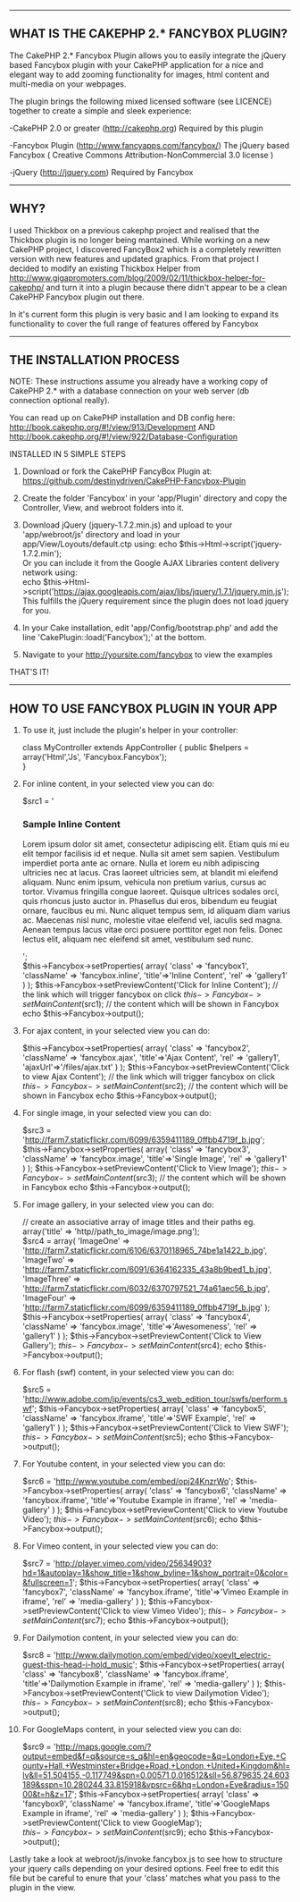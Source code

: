 -----------------------------------------
WHAT IS THE CAKEPHP 2.* FANCYBOX PLUGIN?
-----------------------------------------

The CakePHP 2.* Fancybox Plugin allows you to easily integrate
the jQuery based Fancybox plugin with your CakePHP 
application for a nice and elegant way to add zooming functionality
for images, html content and multi-media on your webpages.

The plugin brings the following mixed licensed software (see
LICENCE) together to create a simple and sleek experience:

-CakePHP 2.0 or greater (http://cakephp.org)
 Required by this plugin

-Fancybox Plugin (http://www.fancyapps.com/fancybox/)
 The jQuery based Fancybox ( Creative Commons Attribution-NonCommercial 3.0 license )

-jQuery (http://jquery.com)
 Required by Fancybox


----
WHY?
----

I used Thickbox on a previous cakephp project and realised that the 
Thickbox plugin is no longer being mantained. While working on a new
CakePHP project, I discovered FancyBox2 which is a completely
rewritten version with new features and updated graphics.
From that project I decided to modify an existing Thickbox Helper
from http://www.gigapromoters.com/blog/2009/02/11/thickbox-helper-for-cakephp/
and turn it into a plugin because there didn't appear to be a clean CakePHP
Fancybox plugin out there.

In it's current form this plugin is very basic and I am looking to expand its
functionality to cover the full range of features offered by Fancybox


-------------------------
THE INSTALLATION PROCESS
-------------------------

NOTE: These instructions assume you already have a working copy
of CakePHP 2.* with a database connection on your web server (db connection optional really).

You can read up on CakePHP installation and DB config here:
http://book.cakephp.org/#!/view/913/Development AND
http://book.cakephp.org/#!/view/922/Database-Configuration


INSTALLED IN 5 SIMPLE STEPS

1. Download or fork the CakePHP FancyBox Plugin at:
   https://github.com/destinydriven/CakePHP-Fancybox-Plugin

2. Create the folder 'Fancybox' in your 'app/Plugin' directory 
   and copy the Controller, View, and webroot folders into it.

3. Download jQuery (jquery-1.7.2.min.js) and upload to your 'app/webroot/js' directory 
   and load in your app/View/Loyouts/default.ctp using:
	echo $this->Html->script('jquery-1.7.2.min');   
   Or you can include it from the Google AJAX Libraries content delivery network using:   
	echo $this->Html->script('https://ajax.googleapis.com/ajax/libs/jquery/1.7.1/jquery.min.js');   
   This fulfills the jQuery requirement since the plugin does not load jquery for you.
   
4. In your Cake installation, edit 'app/Config/bootstrap.php' and add the line 'CakePlugin::load('Fancybox');' 
   at the bottom.

5. Navigate to your http://yoursite.com/fancybox to view the examples


THAT'S IT!

---------------------------------------
HOW TO USE FANCYBOX PLUGIN IN YOUR APP
---------------------------------------

1. To use it, just include the plugin's helper in your controller:

	class MyController extends AppController {
		public $helpers = array('Html','Js', 'Fancybox.Fancybox');	
	} 

2. For inline content, in your selected view you can do:

	$src1 = '<h3>Sample Inline Content</h3>
		<p>
			Lorem ipsum dolor sit amet, consectetur adipiscing elit. Etiam quis mi eu elit tempor
			facilisis id et neque. Nulla sit amet sem sapien. Vestibulum imperdiet porta ante ac ornare.
			Nulla et lorem eu nibh adipiscing ultricies nec at lacus. Cras laoreet ultricies sem, at
			blandit mi eleifend aliquam. Nunc enim ipsum, vehicula non pretium varius, cursus ac tortor.
			Vivamus fringilla congue laoreet. Quisque ultrices sodales orci, quis rhoncus justo auctor
			in. Phasellus dui eros, bibendum eu feugiat ornare, faucibus eu mi. Nunc aliquet tempus 
			sem, id aliquam diam varius ac. Maecenas nisl nunc, molestie vitae eleifend vel, iaculis 
			sed magna. Aenean tempus lacus vitae orci posuere porttitor eget non felis. Donec lectus 
			elit, aliquam nec eleifend sit amet, vestibulum sed nunc.
		</p>';  
	$this->Fancybox->setProperties( array( 
		 'class' => 'fancybox1',
		 'className' => 'fancybox.inline',
		 'title'=>'Inline Content',
		 'rel' => 'gallery1'
		 )
	);
	$this->Fancybox->setPreviewContent('Click for Inline Content'); // the link which will trigger fancybox on click
	$this->Fancybox->setMainContent($src1); // the content which will be shown in Fancybox
	echo $this->Fancybox->output();  
		  
3. For ajax content, in your selected view you can do:

	$this->Fancybox->setProperties( array( 
		 'class' => 'fancybox2',
		 'className' => 'fancybox.ajax',
		 'title'=>'Ajax Content',
		 'rel' => 'gallery1', 
	     	 'ajaxUrl'=>'/files/ajax.txt'
	     )
	);
	$this->Fancybox->setPreviewContent('Click to view Ajax Content'); // the link which will trigger fancybox on click
	$this->Fancybox->setMainContent($src2); // the content which will be shown in Fancybox
	echo $this->Fancybox->output();
  
4. For single image, in your selected view you can do:

	$src3 = 'http://farm7.staticflickr.com/6099/6359411189_0ffbb4719f_b.jpg';  		  
	$this->Fancybox->setProperties( array( 
		 'class' => 'fancybox3',
		 'className' => 'fancybox.image',
		 'title'=>'Single Image',
		 'rel' => 'gallery1'
	      )
	);
	$this->Fancybox->setPreviewContent('Click to View Image'); 
	$this->Fancybox->setMainContent($src3); // the content which will be shown in Fancybox
	echo $this->Fancybox->output();	

5. For image gallery, in your selected view you can do:

	// create an associative array of image titles and their paths eg. array('title' => 'http//path_to_image/image.png');  
	$src4 = array(
		'ImageOne'   => 'http://farm7.staticflickr.com/6106/6370118965_74be1a1422_b.jpg',
		'ImageTwo'   => 'http://farm7.staticflickr.com/6091/6364162335_43a8b9bed1_b.jpg',
		'ImageThree' => 'http://farm7.staticflickr.com/6032/6370797521_74a61aec56_b.jpg',
		'ImageFour'  => 'http://farm7.staticflickr.com/6099/6359411189_0ffbb4719f_b.jpg'
	);   		  
	$this->Fancybox->setProperties( array( 
		 'class' => 'fancybox4',
		 'className' => 'fancybox.image',
		 'title'=>'Awesomeness',
		 'rel' => 'gallery1' 
	     )
	);
	$this->Fancybox->setPreviewContent('Click to View Gallery'); 
	$this->Fancybox->setMainContent($src4); 
	echo $this->Fancybox->output();
		  
6. For flash (swf) content, in your selected view you can do:

	$src5 = 'http://www.adobe.com/jp/events/cs3_web_edition_tour/swfs/perform.swf'; 
	$this->Fancybox->setProperties( array( 
		 'class' => 'fancybox5',
		 'className' => 'fancybox.iframe',
		 'title'=>'SWF Example',
		 'rel' => 'gallery1'
		)
	);
	$this->Fancybox->setPreviewContent('Click to View SWF'); 
	$this->Fancybox->setMainContent($src5); 
	echo $this->Fancybox->output();  

7. For Youtube content, in your selected view you can do:

	$src6 = 'http://www.youtube.com/embed/opj24KnzrWo'; 
	$this->Fancybox->setProperties( array( 
		 'class' => 'fancybox6',
		 'className' => 'fancybox.iframe',
		 'title'=>'Youtube Example in iframe',
		 'rel' => 'media-gallery'
	       )
	);
	$this->Fancybox->setPreviewContent('Click to view Youtube Video'); 
	$this->Fancybox->setMainContent($src6); 
	echo $this->Fancybox->output();  

8. For Vimeo content, in your selected view you can do:
 
	$src7 = 'http://player.vimeo.com/video/25634903?hd=1&autoplay=1&show_title=1&show_byline=1&show_portrait=0&color=&fullscreen=1'; 
	$this->Fancybox->setProperties( array( 
		 'class' => 'fancybox7',
		 'className' => 'fancybox.iframe',
		 'title'=>'Vimeo Example in iframe',
		 'rel' => 'media-gallery'
		)
	);
	$this->Fancybox->setPreviewContent('Click to view Vimeo Video'); 
	$this->Fancybox->setMainContent($src7); 
	echo $this->Fancybox->output();
  
		  
9. For Dailymotion content, in your selected view you can do:

	$src8 = 'http://www.dailymotion.com/embed/video/xoeylt_electric-guest-this-head-i-hold_music'; 
	$this->Fancybox->setProperties( array( 
		 'class' => 'fancybox8',
		 'className' => 'fancybox.iframe',
		 'title'=>'Dailymotion Example in iframe',
		 'rel' => 'media-gallery'
		)
	);
	$this->Fancybox->setPreviewContent('Click to view Dailymotion Video'); 
	$this->Fancybox->setMainContent($src8); 
	echo $this->Fancybox->output();  

10. For GoogleMaps content, in your selected view you can do:

    $src9 = 'http://maps.google.com/?output=embed&f=q&source=s_q&hl=en&geocode=&q=London+Eye,+County+Hall,+Westminster+Bridge+Road,+London,+United+Kingdom&hl=lv&ll=51.504155,-0.117749&spn=0.00571,0.016512&sll=56.879635,24.603189&sspn=10.280244,33.815918&vpsrc=6&hq=London+Eye&radius=15000&t=h&z=17';
    $this->Fancybox->setProperties( array( 
		 'class' => 'fancybox9',
		 'className' => 'fancybox.iframe',
		 'title'=>'GoogleMaps Example in iframe',
		 'rel' => 'media-gallery'
	        )
	 );
    $this->Fancybox->setPreviewContent('Click to view GoogleMap');  
    $this->Fancybox->setMainContent($src9);
    echo $this->Fancybox->output(); 

Lastly take a look at webroot/js/invoke.fancybox.js to see how to structure your jquery calls depending on your desired
options. Feel free to edit this file but be careful to enure that your 'class' matches what you pass to the plugin in the view.

		  
	